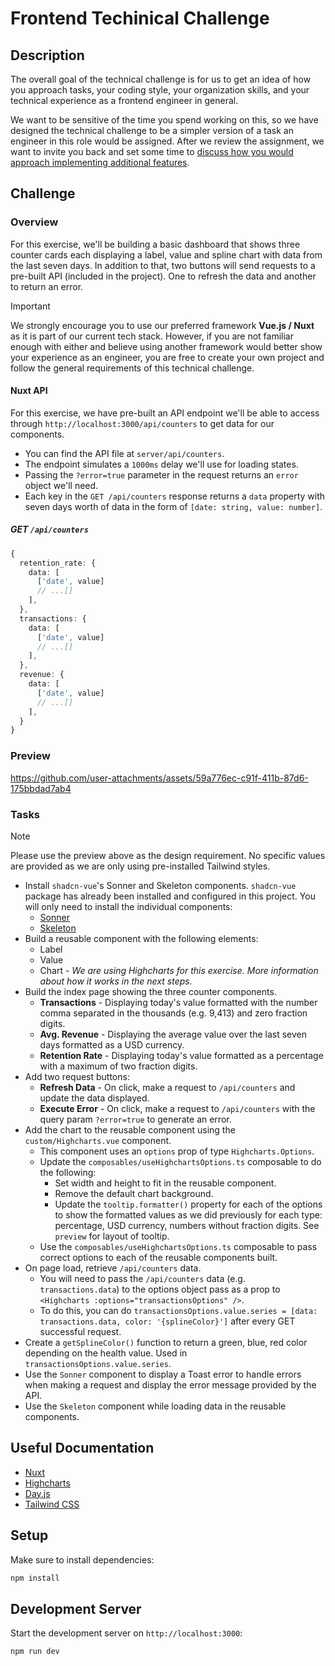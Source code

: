 # Frontend Techinical Challenge

## Description
The overall goal of the technical challenge is for us to get an idea of how you approach tasks, your coding style, your organization skills, and your technical experience as a frontend engineer in general.

We want to be sensitive of the time you spend working on this, so we have designed the technical challenge to be a simpler version of a task an engineer in this role would be assigned. After we review the assignment, we want to invite you back and set some time to [discuss how you would approach implementing additional features](#challenge-review-discussion).


## Challenge

### Overview
For this exercise, we'll be building a basic dashboard that shows three counter cards each displaying a label, value and spline chart with data from the last seven days. In addition to that, two buttons will send requests to a pre-built API (included in the project). One to refresh the data and another to return an error.

> [!IMPORTANT]
> We strongly encourage you to use our preferred framework **Vue.js / Nuxt** as it is part of our current tech stack. However, if you are not familiar enough with either and believe using another framework would better show your experience as an engineer, you are free to create your own project and follow the general requirements of this technical challenge.

#### Nuxt API
For this exercise, we have pre-built an API endpoint we'll be able to access through `http://localhost:3000/api/counters` to get data for our components. 
- You can find the API file at `server/api/counters`.
- The endpoint simulates a `1000ms` delay we'll use for loading states.
- Passing the `?error=true` parameter in the request returns an `error` object we'll need.
- Each key in the `GET /api/counters` response returns a `data` property with seven days worth of data in the form of `[date: string, value: number]`.

##### GET `/api/counters`
```ts
{
  retention_rate: {
    data: [
      ['date', value]
      // ...[]
    ],
  },
  transactions: {
    data: [
      ['date', value]
      // ...[]
    ],
  },
  revenue: {
    data: [
      ['date', value]
      // ...[]
    ],
  }
}
```

### Preview
https://github.com/user-attachments/assets/59a776ec-c91f-411b-87d6-175bbdad7ab4

### Tasks
>[!NOTE]
>Please use the preview above as the design requirement. No specific values are provided as we are only using pre-installed Tailwind styles.

- Install `shadcn-vue`'s Sonner and Skeleton components. `shadcn-vue` package has already been installed and configured in this project. You will only need to install the individual components:
  - [Sonner](https://www.shadcn-vue.com/docs/components/sonner.html)
  - [Skeleton](https://www.shadcn-vue.com/docs/components/skeleton.html)
- Build a reusable component with the following elements:
  - Label
  - Value
  - Chart - _We are using Highcharts for this exercise. More information about how it works in the next steps._
- Build the index page showing the three counter components.
  - **Transactions** - Displaying today's value formatted with the number comma separated in the thousands (e.g. 9,413) and zero fraction digits.
  - **Avg. Revenue** - Displaying the average value over the last seven days formatted as a USD currency.
  - **Retention Rate** - Displaying today's value formatted as a percentage with a maximum of two fraction digits.
- Add two request buttons:
  - **Refresh Data** - On click, make a request to `/api/counters` and update the data displayed.
  - **Execute Error** - On click, make a request to `/api/counters` with the query param `?error=true` to generate an error.
- Add the chart to the reusable component using the `custom/Highcharts.vue` component. 
  - This component uses an `options` prop of type `Highcharts.Options`.
  - Update the `composables/useHighchartsOptions.ts` composable to do the following:
    - Set width and height to fit in the reusable component.
    - Remove the default chart background.
    - Update the `tooltip.formatter()` property for each of the options to show the formatted values as we did previously for each type: percentage, USD currency, numbers without fraction digits. See `preview` for layout of tooltip.
  - Use the `composables/useHighchartsOptions.ts` composable to pass correct options to each of the reusable components built.
- On page load, retrieve `/api/counters` data.
  - You will need to pass the `/api/counters` data (e.g. `transactions.data`) to the options object pass as a prop to `<Highcharts :options="transactionsOptions" />`.
  - To do this, you can do `transactionsOptions.value.series = [data: transactions.data, color: '{splineColor}']` after every GET successful request.
- Create a `getSplineColor()` function to return a green, blue, red color depending on the health value. Used in `transactionsOptions.value.series`.
- Use the `Sonner` component to display a Toast error to handle errors when making a request and display the error message provided by the API.
- Use the `Skeleton` component while loading data in the reusable components.
   
## Useful Documentation
- [Nuxt](https://nuxt.com/docs/getting-started/introduction)
- [Highcharts](https://api.highcharts.com/highcharts/)
- [Day.js](https://day.js.org/)
- [Tailwind CSS](https://tailwindcss.com/)

## Setup

Make sure to install dependencies:

```bash
npm install
```

## Development Server

Start the development server on `http://localhost:3000`:

```bash
npm run dev
```
